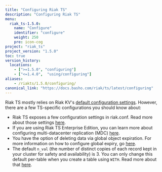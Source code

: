 ```yaml
---
title: "Configuring Riak TS"
description: "Configuring Riak TS"
menu:
  riak_ts-1.5.0:
    name: "Configure"
    identifier: "configure"
    weight: 250
    pre: icon-cog
project: "riak_ts"
project_version: "1.5.0"
toc: true
version_history:
  locations:
    - [">=1.5.0", "configuring"]
    - ["<=1.4.0",  "using/configuring"]
aliases:
    - /riakts/1.5.0/configuring/
canonical_link: "https://docs.basho.com/riak/ts/latest/configuring"
---
```



[riakconf]: /riak_ts/1.5.0/configuring/riakconf
[mdc]: /riak_ts/1.5.0/configuring/mdc
[global expiry]: /riak_ts/1.5.0/configuring/global-object-expiration
[kv config]: /riak/kv/2.2.0/configuring/reference
[WITH]: /riak/ts/1.5.0/using/creating-activating/#using-the-with-clause

Riak TS mostly relies on Riak KV's [default configuration settings][kv config]. However, there are a few TS-specific configurations you should know about:

* Riak TS exposes a few configuration settings in riak.conf. Read more about those settings [here][riakconf].
* If you are using Riak TS Enterprise Edition, you can learn more about configuring multi-datacenter replication (MDC) [here][mdc].
* You have the option of deleting data via global object expiration. For more information on how to configure global expiry, go [here][global expiry].
* The default `n_val` (the number of distinct copies of each record kept in your cluster for safety and availability) is 3. You can only change this default per-table when you create a table using `WITH`. Read more about that [here][WITH].

